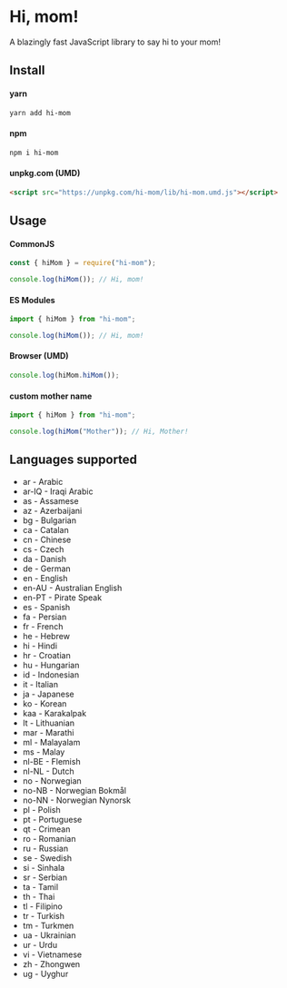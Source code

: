 # Hi, mom!

A blazingly fast JavaScript library to say hi to your mom!

## Install

#### yarn

```bash
yarn add hi-mom
```

#### npm

```bash
npm i hi-mom
```

#### unpkg.com (UMD)

```html
<script src="https://unpkg.com/hi-mom/lib/hi-mom.umd.js"></script>
```

## Usage

#### CommonJS

```javascript
const { hiMom } = require("hi-mom");

console.log(hiMom()); // Hi, mom!
```

#### ES Modules

```javascript
import { hiMom } from "hi-mom";

console.log(hiMom()); // Hi, mom!
```

#### Browser (UMD)

```javascript
console.log(hiMom.hiMom());
```

#### custom mother name

```javascript
import { hiMom } from "hi-mom";

console.log(hiMom("Mother")); // Hi, Mother!
```

## Languages supported

- ar - Arabic
- ar-IQ - Iraqi Arabic
- as - Assamese
- az - Azerbaijani
- bg - Bulgarian
- ca - Catalan
- cn - Chinese
- cs - Czech
- da - Danish
- de - German
- en - English
- en-AU - Australian English
- en-PT - Pirate Speak
- es - Spanish
- fa - Persian
- fr - French
- he - Hebrew
- hi - Hindi
- hr - Croatian
- hu - Hungarian
- id - Indonesian
- it - Italian
- ja - Japanese
- ko - Korean
- kaa - Karakalpak
- lt - Lithuanian
- mar - Marathi
- ml - Malayalam
- ms - Malay
- nl-BE - Flemish
- nl-NL - Dutch
- no - Norwegian
- no-NB - Norwegian Bokmål
- no-NN - Norwegian Nynorsk
- pl - Polish
- pt - Portuguese
- qt - Crimean
- ro - Romanian
- ru - Russian
- se - Swedish
- si - Sinhala
- sr - Serbian
- ta - Tamil
- th - Thai
- tl - Filipino
- tr - Turkish
- tm - Turkmen
- ua - Ukrainian
- ur - Urdu
- vi - Vietnamese
- zh - Zhongwen
- ug - Uyghur
